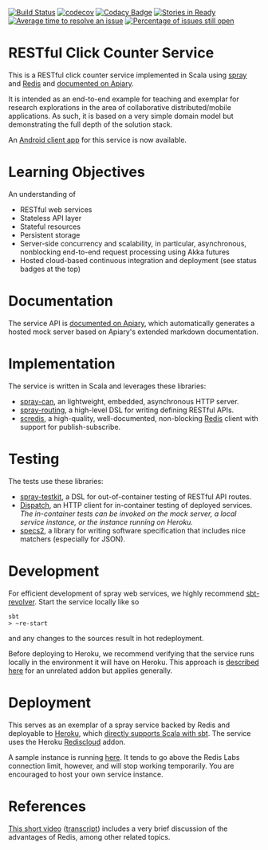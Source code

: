[![Build Status](https://travis-ci.org/LoyolaChicagoCode/clickcounter-spray-scala.svg)](https://travis-ci.org/LoyolaChicagoCode/clickcounter-spray-scala)
[![codecov](https://codecov.io/gh/LoyolaChicagoCode/clickcounter-spray-scala/branch/master/graph/badge.svg)](https://codecov.io/gh/LoyolaChicagoCode/clickcounter-spray-scala)
[![Codacy Badge](https://api.codacy.com/project/badge/Grade/1ffc88abb7ea4e768e564abd3fe5b498)](https://www.codacy.com/app/laufer/clickcounter-spray-scala?utm_source=github.com&amp;utm_medium=referral&amp;utm_content=LoyolaChicagoCode/clickcounter-spray-scala&amp;utm_campaign=Badge_Grade)
[![Stories in Ready](https://badge.waffle.io/LoyolaChicagoCode/clickcounter-spray-scala.png?label=ready&title=Ready)](http://waffle.io/LoyolaChicagoCode/clickcounter-spray-scala)
[![Average time to resolve an issue](http://isitmaintained.com/badge/resolution/LoyolaChicagoCode/clickcounter-spray-scala.svg)](http://isitmaintained.com/project/LoyolaChicagoCode/clickcounter-spray-scala "Average time to resolve an issue")
[![Percentage of issues still open](http://isitmaintained.com/badge/open/LoyolaChicagoCode/clickcounter-spray-scala.svg)](http://isitmaintained.com/project/LoyolaChicagoCode/clickcounter-spray-scala "Percentage of issues still open")

# RESTful Click Counter Service

This is a RESTful click counter service implemented in Scala
using [spray](http://spray.io) and [Redis](http://redis.io)
and [documented on Apiary](http://docs.clickcounter.apiary.io).

It is intended as an end-to-end example for teaching and exemplar for
research explorations in the area of collaborative distributed/mobile
applications. As such, it is based on a very simple domain model but
demonstrating the full depth of the solution stack.

An
[Android client app](https://github.com/LoyolaChicagoCode/clickcounter-android-rxscala-http)
for this service is now available.

# Learning Objectives

An understanding of

- RESTful web services
- Stateless API layer
- Stateful resources
- Persistent storage
- Server-side concurrency and scalability, in particular, asynchronous,
  nonblocking end-to-end request processing using Akka futures
- Hosted cloud-based continuous integration and deployment
  (see status badges at the top)

# Documentation

The service API is [documented on Apiary](http://docs.clickcounter.apiary.io),
which automatically generates a hosted mock server based on Apiary's
extended markdown documentation.

# Implementation

The service is written in Scala and leverages these libraries:

- [spray-can](http://spray.io/documentation/1.2.2/spray-can),
  an lightweight, embedded, asynchronous HTTP server.
- [spray-routing](http://spray.io/documentation/1.2.2/spray-routing),
  a high-level DSL for writing defining RESTful APIs.
- [scredis](https://github.com/Livestream/scredis),
  a high-quality, well-documented, non-blocking [Redis](http://redis.io) client
  with support for publish-subscribe.

# Testing

The tests use these libraries:

- [spray-testkit](http://spray.io/documentation/1.2.2/spray-testkit/),
  a DSL for out-of-container testing of RESTful API routes.
- [Dispatch](http://dispatch.databinder.net),
  an HTTP client for in-container testing of deployed services.
  *The in-container tests can be invoked on the mock server,
  a local service instance, or the instance running on Heroku.*
- [specs2](http://etorreborre.github.io/specs2),
  a library for writing software specification that
  includes nice matchers (especially for JSON).

# Development

For efficient development of spray web services, we highly recommend
[sbt-revolver](https://github.com/spray/sbt-revolver). Start the service
locally like so

    sbt
    > ~re-start

and any changes to the sources result in hot redeployment.

Before deploying to Heroku, we recommend verifying that the service
runs locally in the environment it will have on Heroku. This approach is
[described here](https://devcenter.heroku.com/articles/graphstory#local-setup)
for an unrelated addon but applies generally.

# Deployment

This serves as an exemplar of a spray service backed
by Redis and deployable to [Heroku](http://www.heroku.com),
which [directly supports Scala with sbt](https://devcenter.heroku.com/articles/scala-support).
The service uses the Heroku [Rediscloud](https://addons.heroku.com/rediscloud) addon.

A sample instance is running
[here](http://laufer-clickcounter.herokuapp.com). It tends to go above
the Redis Labs connection limit, however, and will stop working
temporarily. You are encouraged to host your own service instance.

# References

[This short video](https://www.youtube.com/watch?v=b2F-DItXtZs)
([transcript](http://www.mongodb-is-web-scale.com))
includes a very brief discussion of the advantages of Redis,
among other related topics.
